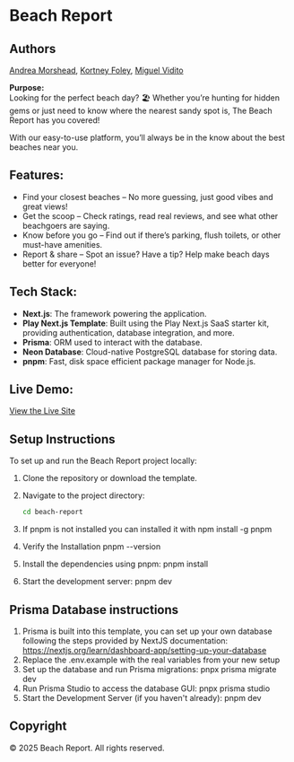 # Beach Report

## Authors
[Andrea Morshead](https://www.linkedin.com/in/andreamorshead/), [Kortney Foley](https://www.linkedin.com/in/kortney-foley/), [Miguel Vidito](https://www.linkedin.com/in/miguel-vidito-davis-aa88a1291/)

**Purpose:**  
Looking for the perfect beach day? 🏖️ Whether you’re hunting for hidden gems or just need to know where the nearest sandy spot is, The Beach Report has you covered!

With our easy-to-use platform, you’ll always be in the know about the best beaches near you.

## Features:  
- Find your closest beaches – No more guessing, just good vibes and great views!
- Get the scoop – Check ratings, read real reviews, and see what other beachgoers are saying.
- Know before you go – Find out if there’s parking, flush toilets, or other must-have amenities.
- Report & share – Spot an issue? Have a tip? Help make beach days better for everyone!

## Tech Stack:  
- **Next.js**: The framework powering the application.  
- **Play Next.js Template**: Built using the Play Next.js SaaS starter kit, providing authentication, database integration, and more.  
- **Prisma**: ORM used to interact with the database.  
- **Neon Database**: Cloud-native PostgreSQL database for storing data.  
- **pnpm**: Fast, disk space efficient package manager for Node.js.  

## Live Demo:  
[View the Live Site](https://webd3031-project-beachreport.vercel.app/)

## Setup Instructions

To set up and run the Beach Report project locally:

1. Clone the repository or download the template.
2. Navigate to the project directory:

   ```bash
   cd beach-report
3. If pnpm is not installed you can installed it with 
    npm install -g pnpm
4. Verify the Installation
    pnpm --version
5. Install the dependencies using pnpm:
    pnpm install
6. Start the development server:
    pnpm dev


## Prisma Database instructions 
1. Prisma is built into this template, you can set up your own database following the steps provided by NextJS documentation: https://nextjs.org/learn/dashboard-app/setting-up-your-database
2. Replace the .env.example with the real variables from your new setup
4. Set up the database and run Prisma migrations:
    pnpx prisma migrate dev
5. Run Prisma Studio to access the database GUI:
    pnpx prisma studio
6. Start the Development Server (if you haven't already):
    pnpm dev


## Copyright 
© 2025 Beach Report. All rights reserved.
